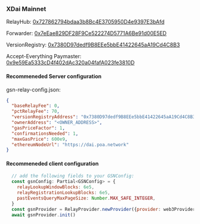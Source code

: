 ### XDai Mainnet

RelayHub: [0x727862794bdaa3b8Bc4E3705950D4e9397E3bAfd](https://blockscout.com/poa/xdai/address/0x727862794bdaa3b8Bc4E3705950D4e9397E3bAfd)

Forwarder: [0x7eEae829DF28F9Ce522274D5771A6Be91d00E5ED](https://blockscout.com/poa/xdai/address/0x7eEae829DF28F9Ce522274D5771A6Be91d00E5ED)

VersionRegistry: [0x7380D97dedf9B8EEe5bbE41422645aA19Cd4C8B3](https://blockscout.com/poa/xdai/address/0x7380D97dedf9B8EEe5bbE41422645aA19Cd4C8B3)

Accept-Everything Paymaster: [0x9e59Ea5333cD4f402dAc320a04fafA023fe3810D](https://blockscout.com/poa/xdai/address/0x9e59Ea5333cD4f402dAc320a04fafA023fe3810D)

#### Recommeneded Server configuration
gsn-relay-config.json:
```json
{
  "baseRelayFee": 0,
  "pctRelayFee": 70,
  "versionRegistryAddress": "0x7380D97dedf9B8EEe5bbE41422645aA19Cd4C8B3",
  "ownerAddress": "<OWNER_ADDRESS>",
  "gasPriceFactor": 1,
  "confirmationsNeeded": 1,
  "maxGasPrice": 600e9,
  "ethereumNodeUrl": "https://dai.poa.network"
}
```
#### Recommeneded client configuration
```js
  // add the following fields to your GSNConfig:
  const gsnConfig: Partial<GSNConfig> = {
    relayLookupWindowBlocks: 6e5,
    relayRegistrationLookupBlocks: 6e5,
    pastEventsQueryMaxPageSize: Number.MAX_SAFE_INTEGER,
  }
  const gsnProvider = RelayProvider.newProvider({provider: web3Provider, config: gsnConfig})
  await gsnProvider.init()
```
